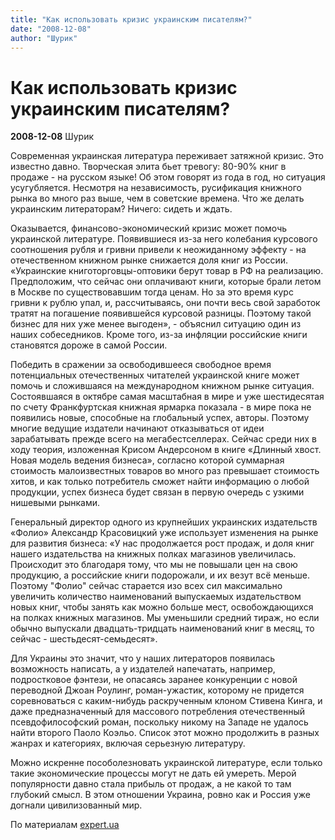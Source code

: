 ```yaml
---
title: "Как использовать кризис украинским писателям?"
date: "2008-12-08"
author: "Шурик"
---
```


# Как использовать кризис украинским писателям?

**2008-12-08** Шурик

Современная украинская литература переживает затяжной кризис. Это известно давно. Творческая элита бьет тревогу: 80-90% книг в продаже - на русском языке! Об этом говорят из года в год, но ситуация усугубляется. Несмотря на независимость, русификация книжного рынка во много раз выше, чем в советские времена. Что же делать украинским литераторам? Ничего: сидеть и ждать.

Оказывается, финансово-экономический кризис может помочь украинской литературе. Появившиеся из-за него колебания курсового соотношения рубля и гривни привели к неожиданному эффекту - на отечественном книжном рынке снижается доля книг из России. «Украинские книготорговцы-оптовики берут товар в РФ на реализацию. Предположим, что сейчас они оплачивают книги, которые брали летом в Москве по существовавшим тогда ценам. Но за это время курс гривни к рублю упал, и, рассчитываясь, они почти весь свой заработок тратят на погашение появившейся курсовой разницы. Поэтому такой бизнес для них уже менее выгоден», - объяснил ситуацию один из наших собеседников. Кроме того, из-за инфляции российские книги становятся дороже в самой России.

Победить в сражении за освободившееся свободное время потенциальных отечественных читателей украинской книге может помочь и сложившаяся на международном книжном рынке ситуация. Состоявшаяся в октябре самая масштабная в мире и уже шестидесятая по счету Франкфуртская книжная ярмарка показала - в мире пока не появились новые, способные на глобальный успех, авторы. Поэтому многие ведущие издатели начинают отказываться от идеи зарабатывать прежде всего на мегабестселлерах. Сейчас среди них в ходу теория, изложенная Крисом Андерсоном в книге «Длинный хвост. Новая модель ведения бизнеса», согласно которой суммарная стоимость малоизвестных товаров во много раз превышает стоимость хитов, и как только потребитель сможет найти информацию о любой продукции, успех бизнеса будет связан в первую очередь с узкими нишевыми рынками.

Генеральный директор одного из крупнейших украинских издательств «Фолио» Александр Красовицкий уже использует изменения на рынке для развития бизнеса: «У нас продолжается рост продаж, и доля книг нашего издательства на книжных полках магазинов увеличилась. Происходит это благодаря тому, что мы не повышали цен на свою продукцию, а российские книги подорожали, и их везут всё меньше. Поэтому "Фолио" сейчас старается изо всех сил максимально увеличить количество наименований выпускаемых издательством новых книг, чтобы занять как можно больше мест, освобождающихся на полках книжных магазинов. Мы уменьшили средний тираж, но если обычно выпускали двадцать-тридцать наименований книг в месяц, то сейчас - шестьдесят-семьдесят».

Для Украины это значит, что у наших литераторов появилась возможность написать, а у издателей напечатать, например, подростковое фэнтези, не опасаясь заранее конкуренции с новой переводной Джоан Роулинг, роман-ужастик, которому не придется соревноваться с каким-нибудь раскрученным клоном Стивена Кинга, и даже предназначенный для массового потребления отечественный псевдофилософский роман, поскольку никому на Западе не удалось найти второго Паоло Коэльо. Список этот можно продолжить в разных жанрах и категориях, включая серьезную литературу.

Можно искренне пособолезновать украинской литературе, если только такие экономические процессы могут не дать ей умереть. Мерой популярности давно стала прибыль от продаж, а не какой то там глубокий смысл. В этом отношении Украина, ровно как и Россия уже догнали цивилизованный мир.

По материалам [expert.ua](http://expert.ua/archive/41/0/195/)